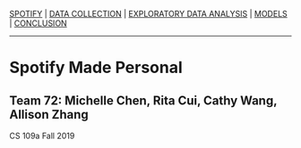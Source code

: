 [SPOTIFY](https://lovespotify.github.io/) | [DATA COLLECTION](https://lovespotify.github.io/data) | [EXPLORATORY DATA ANALYSIS](https://lovespotify.github.io/eda) | [MODELS](https://lovespotify.github.io/models) | [CONCLUSION](https://lovespotify.github.io/conclusions)

---

# Spotify Made Personal

## Team 72: Michelle Chen, Rita Cui, Cathy Wang, Allison Zhang

CS 109a Fall 2019
